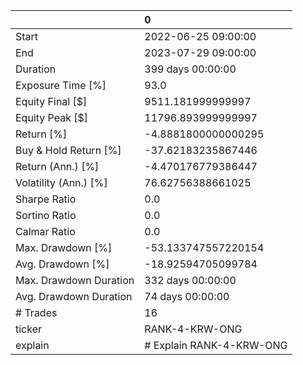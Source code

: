|                        | 0                        |
|:-----------------------|:-------------------------|
| Start                  | 2022-06-25 09:00:00      |
| End                    | 2023-07-29 09:00:00      |
| Duration               | 399 days 00:00:00        |
| Exposure Time [%]      | 93.0                     |
| Equity Final [$]       | 9511.181999999997        |
| Equity Peak [$]        | 11796.893999999997       |
| Return [%]             | -4.8881800000000295      |
| Buy & Hold Return [%]  | -37.62183235867446       |
| Return (Ann.) [%]      | -4.470176779386447       |
| Volatility (Ann.) [%]  | 76.62756388661025        |
| Sharpe Ratio           | 0.0                      |
| Sortino Ratio          | 0.0                      |
| Calmar Ratio           | 0.0                      |
| Max. Drawdown [%]      | -53.133747557220154      |
| Avg. Drawdown [%]      | -18.92594705099784       |
| Max. Drawdown Duration | 332 days 00:00:00        |
| Avg. Drawdown Duration | 74 days 00:00:00         |
| # Trades               | 16                       |
| ticker                 | RANK-4-KRW-ONG           |
| explain                | # Explain RANK-4-KRW-ONG |